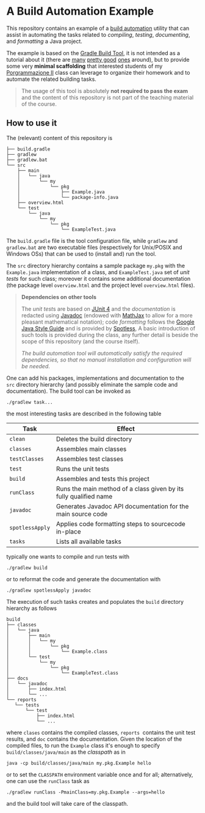 # A Build Automation Example

This repository contains an example of a [build automation](https://en.wikipedia.org/wiki/Build_automation)
utility that can assist in automating the tasks related to *compiling*, *testing*, *documenting*, and *formatting* a Java project.

The example is based on the [Gradle Build Tool](https://gradle.org/), it is not
intended as a tutorial about it (there are
[many](https://guides.gradle.org/creating-new-gradle-builds/)
[pretty good](https://www.vogella.com/tutorials/Gradle/article.html)
[ones](https://www.petrikainulainen.net/getting-started-with-gradle/) around), but to provide some very **minimal  scaffolding** that interested students of my [Porgrammazione II](https://prog2.di.unimi.it/) class can leverage to organize their homework and to automate the related building tasks.

> The usage of this tool is absolutely **not required to pass the exam** and the
> content of this repository is not part of the teaching material of the course.

## How to use it

The (relevant) content of this repository is

    ├── build.gradle
    ├── gradlew
    ├── gradlew.bat
    └── src
        ├── main
        │   └── java
        │       └── my
        │           └── pkg
        │               ├── Example.java
        │               └── package-info.java
        ├── overview.html
        └── test
            └── java
                └── my
                    └── pkg
                        └── ExampleTest.java

The `build.gradle` file is the tool configuration file, while `gradlew` and
`gradlew.bat` are two executable files (respectively for Unix/POSIX and Windows
OSs) that can be used to (install and) run the tool.

The `src` directory hierarchy contains a sample package `my.pkg` with the
`Example.java` implementation of a class, and `ExampleTest.java` set of *unit
tests* for such class; moreover it contains some additional documentation (the
package level `overview.html` and the project level  `overview.html` files).

> **Dependencies on other tools**
>
> The *unit test*s are based on [JUnit 4](https://junit.org/junit4/) and the
> *documentation* is redacted using
> [Javadoc](https://docs.oracle.com/en/java/javase/11/javadoc/)
> (endowed with [MathJax](https://www.mathjax.org/) to allow for a more pleasant
> mathematical notation); code *formatting* follows the
> [Google Java Style Guide](https://google.github.io/styleguide/javaguide.html)
> and is provided by
> [Spotless](https://github.com/diffplug/spotless/tree/master/plugin-gradle),
> A basic introduction of such tools is provided during
> the class, any further detail is beside the scope of this repository (and the
> course itself).
>
> *The build automation tool will automatically satisfy the required dependencies,
> so that no manual installation and configuration will be needed*.

One can add his packages, implementations and documentation to the
`src` directory hierarchy (and possibly eliminate the sample code and
documentation). The build tool can be invoked as

    ./gradlew task...

the most interesting tasks are described in the following table

|      Task       |                              Effect                               |
| --------------- | ----------------------------------------------------------------- |
| `clean`         | Deletes the build directory                                       |
| `classes`       | Assembles main classes                                            |
| `testClasses`   | Assembles test classes                                            |
| `test`          | Runs the unit tests                                               |
| `build`         | Assembles and tests this project                                  |
| `runClass`      | Runs the main method of a class given by its fully qualified name |
| `javadoc`       | Generates Javadoc API documentation for the main source code      |
| `spotlessApply` | Applies code formatting steps to sourcecode in-place              |
| `tasks`         | Lists all available tasks                                         |

typically one wants to compile and run tests with

    ./gradlew build

or to reformat the code and generate the documentation with

    ./gradlew spotlessApply javadoc

The execution of such tasks creates and populates the `build` directory
hierarchy as follows

    build
    ├── classes
    │   └── java
    │       ├── main
    │       │   └── my
    │       │       └── pkg
    │       │           └── Example.class
    │       └── test
    │           └── my
    │               └── pkg
    │                   └── ExampleTest.class
    ├── docs
    │   └── javadoc
    │       ├── index.html
    │       └── ...
    └── reports
       └── tests
           └── test
               ├── index.html
               └── ...

where `clases` contains the compiled classes, `reports`  contains the unit test
results, and `doc` contains the documentation. Given the location of the
compiled files, to run the `Example` class it's enough to specify
`build/classes/java/main` as the *classpath* as in

    java -cp build/classes/java/main my.pkg.Example hello

or to set the `CLASSPATH` environment variable once and for all; alternatively,
one can use the `runClass` task as

    ./gradlew runClass -PmainClass=my.pkg.Example --args=hello

and the build tool will take care of the classpath.
